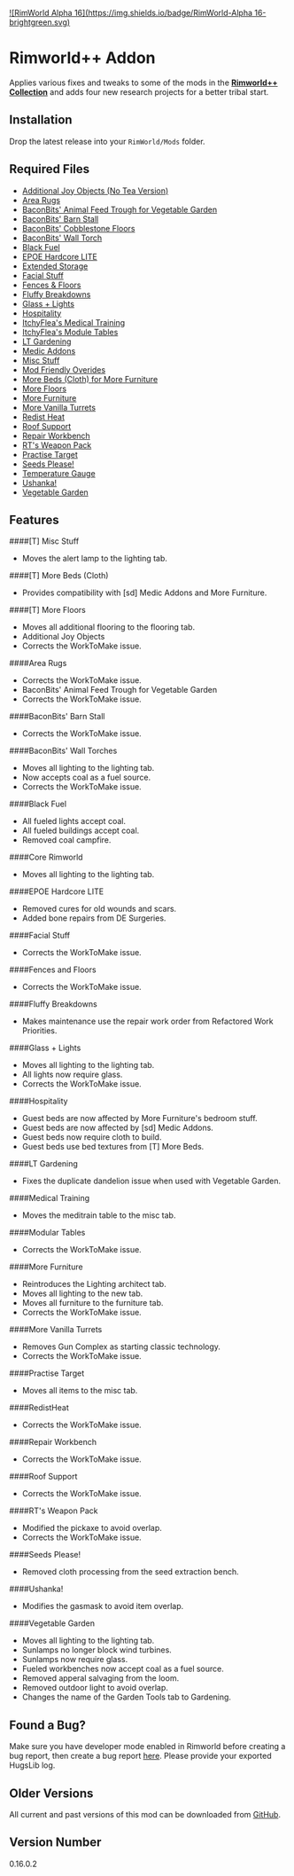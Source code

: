 [![RimWorld Alpha 16](https://img.shields.io/badge/RimWorld-Alpha 16-brightgreen.svg)](http://rimworldgame.com/)

# Rimworld++ Addon
Applies various fixes and tweaks to some of the mods in the **[Rimworld++ Collection](https://steamcommunity.com/workshop/filedetails/?id=826370603)** and adds four new research projects for a better tribal start.

## Installation
Drop the latest release into your `RimWorld/Mods` folder.

## Required Files
- [Additional Joy Objects (No Tea Version)](https://ludeon.com/forums/index.php?topic=28563.0)
- [Area Rugs](https://ludeon.com/forums/index.php?topic=18657.0)
- [BaconBits' Animal Feed Trough for Vegetable Garden](https://ludeon.com/forums/index.php?topic=25580.msg259998#msg259998)
- [BaconBits' Barn Stall](https://ludeon.com/forums/index.php?topic=25580.msg260001#msg260001)
- [BaconBits' Cobblestone Floors](https://ludeon.com/forums/index.php?topic=25580.msg260005#msg260005)
- [BaconBits' Wall Torch](https://ludeon.com/forums/index.php?topic=25580.msg259997#msg259997)
- [Black Fuel](https://ludeon.com/forums/index.php?topic=26492.0)
- [EPOE Hardcore LITE](https://ludeon.com/forums/index.php?topic=28731.0)
- [Extended Storage](https://github.com/Skullywag/ExtendedStorage/releases)
- [Facial Stuff](https://github.com/Killface1980/RW_FacialStuff/releases)
- [Fences & Floors](https://ludeon.com/forums/index.php?topic=26964.0)
- [Fluffy Breakdowns](https://github.com/FluffierThanThou/FluffyBreakdowns/releases)
- [Glass + Lights](https://github.com/jacob814/Glass_N_Lights/releases)
- [Hospitality](https://github.com/OrionFive/Hospitality/releases)
- [ItchyFlea's Medical Training](https://ludeon.com/forums/index.php?topic=10623.msg294959#msg294959)
- [ItchyFlea's Module Tables](https://ludeon.com/forums/index.php?topic=10623.msg292290#msg292290)
- [LT Gardening](https://github.com/urty5656/RimWorld-Mods/releases/tag/GRv10g/releases)
- [Medic Addons](https://ludeon.com/forums/index.php?topic=26276.msg273452#msg273452)
- [Misc Stuff](https://ludeon.com/forums/index.php?topic=4373.0)
- [Mod Friendly Overides](https://ludeon.com/forums/index.php?topic=24443.0)
- [More Beds (Cloth) for More Furniture](https://ludeon.com/forums/index.php?topic=4373.0)
- [More Floors](https://ludeon.com/forums/index.php?topic=4373.0)
- [More Furniture](https://ludeon.com/forums/index.php?topic=16977.0)
- [More Vanilla Turrets](https://ludeon.com/forums/index.php?topic=9521.0)
- [Redist Heat](https://github.com/Morgloz/RimWorld-RedistHeat/releases)
- [Roof Support](https://github.com/MatchSG/A16RoofSupport)
- [Repair Workbench](https://steamcommunity.com/workshop/filedetails/?id=733997423)
- [RT's Weapon Pack](https://ludeon.com/forums/index.php?topic=25272.0)
- [Practise Target](https://ludeon.com/forums/index.php?topic=10623.msg105052#msg105052)
- [Seeds Please!](https://ludeon.com/forums/index.php?topic=24443.0)
- [Temperature Gauge](https://github.com/Aeryl/TempGauge/releases)
- [Ushanka!](https://ludeon.com/forums/index.php?topic=20077.0)
- [Vegetable Garden](https://ludeon.com/forums/index.php?topic=12934.0)

## Features
####[T] Misc Stuff
- Moves the alert lamp to the lighting tab.

####[T] More Beds (Cloth)
- Provides compatibility with [sd] Medic Addons and More Furniture.

####[T] More Floors
- Moves all additional flooring to the flooring tab.
- Additional Joy Objects
- Corrects the WorkToMake issue.

####Area Rugs
- Corrects the WorkToMake issue.
- BaconBits' Animal Feed Trough for Vegetable Garden	
- Corrects the WorkToMake issue.

####BaconBits' Barn Stall
- Corrects the WorkToMake issue.

####BaconBits' Wall Torches
- Moves all lighting to the lighting tab.
- Now accepts coal as a fuel source.
- Corrects the WorkToMake issue.

####Black Fuel
- All fueled lights accept coal.
- All fueled buildings accept coal.
- Removed coal campfire.

####Core Rimworld
- Moves all lighting to the lighting tab.

####EPOE Hardcore LITE
- Removed cures for old wounds and scars.
- Added bone repairs from DE Surgeries.

####Facial Stuff
- Corrects the WorkToMake issue.

####Fences and Floors
- Corrects the WorkToMake issue.

####Fluffy Breakdowns
- Makes maintenance use the repair work order from Refactored Work Priorities.

####Glass + Lights
- Moves all lighting to the lighting tab.
- All lights now require glass.
- Corrects the WorkToMake issue.

####Hospitality
- Guest beds are now affected by More Furniture's bedroom stuff.
- Guest beds are now affected by [sd] Medic Addons.
- Guest beds now require cloth to build.
- Guest beds use bed textures from [T] More Beds.

####LT Gardening
- Fixes the duplicate dandelion issue when used with Vegetable Garden.

####Medical Training
- Moves the meditrain table to the misc tab.

####Modular Tables
- Corrects the WorkToMake issue.

####More Furniture
- Reintroduces the Lighting architect tab.
- Moves all lighting to the new tab.
- Moves all furniture to the furniture tab.
- Corrects the WorkToMake issue.

####More Vanilla Turrets
- Removes Gun Complex as starting classic technology.
- Corrects the WorkToMake issue.

####Practise Target
- Moves all items to the misc tab.

####RedistHeat
- Corrects the WorkToMake issue.

####Repair Workbench
- Corrects the WorkToMake issue.

####Roof Support
- Corrects the WorkToMake issue.

####RT's Weapon Pack
- Modified the pickaxe to avoid overlap.
- Corrects the WorkToMake issue.

####Seeds Please!
- Removed cloth processing from the seed extraction bench.

####Ushanka!
- Modifies the gasmask to avoid item overlap.

####Vegetable Garden
- Moves all lighting to the lighting tab.
- Sunlamps no longer block wind turbines.
- Sunlamps now require glass.
- Fueled workbenches now accept coal as a fuel source.
- Removed apperal salvaging from the loom.
- Removed outdoor light to avoid overlap.
- Changes the name of the Garden Tools tab to Gardening.

## Found a Bug?
Make sure you have developer mode enabled in Rimworld before creating a bug report, then create a bug report [here](https://github.com/Qwynn/plusplusaddon/issues). Please provide your exported HugsLib log.

## Older Versions
All current and past versions of this mod can be downloaded from [GitHub](https://github.com/Qwynn/plusplusaddon/releases).

## Version Number
0.16.0.2

